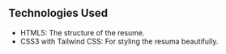 ## Technologies Used

- HTML5: The structure of the resume.
- CSS3 with Tailwind CSS: For styling the resuma beautifully.
